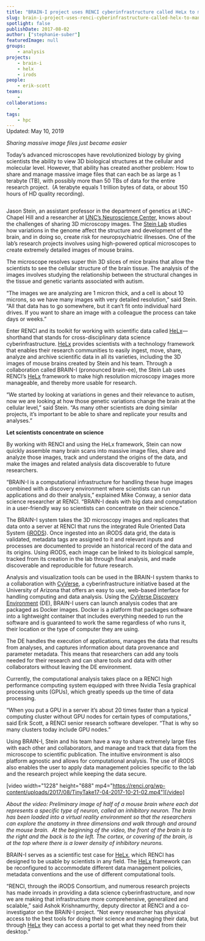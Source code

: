 ```yaml
---
title: "BRAIN-I project uses RENCI cyberinfrastructure called HeLx to manage brain microscopy images"
slug: brain-i-project-uses-renci-cyberinfrastructure-called-helx-to-manage-brain-microscopy-images
spotlight: false
publishDate: 2017-08-02
author: ["stephanie-suber"]
featuredImage: null
groups:
    - analysis
projects:
    - brain-i
    - helx
    - irods
people:
    - erik-scott
teams: 
    - 
collaborations:
    - 
tags:
    - hpc
---
```

<!-- wp:html -->
<div class="entry-meta" style="margin-top: -1rem;">Updated: May 10, 2019</div>
<!-- /wp:html -->

<!-- wp:paragraph -->
<p><em>Sharing massive image files just became easier</em></p>
<!-- /wp:paragraph -->

<!-- wp:paragraph -->
<p>Today’s advanced microscopes have revolutionized biology by giving scientists the ability to view 3D biological structures at the cellular and molecular level. However, that ability has created another problem: How to share and manage massive image files that can each be as large as 1 terabyte (TB), with possibly more than 50 TBs of data for the entire research project. &nbsp;(A terabyte equals 1 trillion bytes of data, or about 150 hours of HD quality recording).</p>
<!-- /wp:paragraph -->

<!-- wp:more -->
<!--more-->
<!-- /wp:more -->

<!-- wp:image {"id":16615,"align":"left","linkDestination":"custom"} -->
<div class="wp-block-image"><figure class="alignleft"><a href="https://renci.org/wp-content/uploads/2017/08/Jason-Stein-pic.jpeg"><img src="https://renci.org/wp-content/uploads/2017/08/Jason-Stein-pic-300x300.jpeg" alt="" class="wp-image-16615"/></a></figure></div>
<!-- /wp:image -->

<!-- wp:paragraph -->
<p>Jason Stein, an assistant professor in the department of genetics at UNC-Chapel Hill and a researcher at <a href="https://www.med.unc.edu/neuroscience">UNC’s Neuroscience Center</a>, knows about the challenges of sharing 3D microscopy images. The <a href="http://www.steinlab.org/">Stein Lab</a> studies how variations in the genome affect the structure and development of the brain, and in doing so, create risk for neuropsychiatric illnesses. One of the lab’s research projects involves using high-powered optical microscopes to create extremely detailed images of mouse brains.</p>
<!-- /wp:paragraph -->

<!-- wp:paragraph -->
<p>The microscope resolves super thin 3D slices of mice brains that allow the scientists to see the cellular structure of the brain tissue. The analysis of the images involves studying the relationship between the structural changes in the tissue and genetic variants associated with autism.</p>
<!-- /wp:paragraph -->

<!-- wp:paragraph -->
<p>“The images we are analyzing are 1 micron thick, and a cell is about 10 microns, so we have many images with very detailed resolution,” said Stein. “All that data has to go somewhere, but it can’t fit onto individual hard drives. If you want to share an image with a colleague the process can take days or weeks.”</p>
<!-- /wp:paragraph -->

<!-- wp:paragraph -->
<p>Enter RENCI and its toolkit for working with scientific data called <a href="//renci.org/helx">HeLx</a>—shorthand that stands for cross-disciplinary data science cyberinfrastructure. <a href="http://xdci.renci.org">HeLx</a> provides scientists with a technology framework that enables their research communities to easily ingest, move, share, analyze and archive scientific data in all its varieties, including the 3D images of mouse brains created by Stein and his team. Through a collaboration called BRAIN-I (pronounced brain-ee), the Stein Lab uses RENCI’s <a href="//renci.org/helx">HeLx</a> framework to make high resolution microscopy images more manageable, and thereby more usable for research.</p>
<!-- /wp:paragraph -->

<!-- wp:paragraph -->
<p>“We started by looking at variations in genes and their relevance to autism, now we are looking at how those genetic variations change the brain at the cellular level,” said Stein. “As many other scientists are doing similar projects, it’s important to be able to share and replicate your results and analyses.”</p>
<!-- /wp:paragraph -->

<!-- wp:paragraph -->
<p><strong>Let scientists concentrate on science </strong></p>
<!-- /wp:paragraph -->

<!-- wp:paragraph -->
<p>By working with RENCI and using the HeLx framework, Stein can now quickly assemble many brain scans into massive image files, share and analyze those images, track and understand the origins of the data, and make the images and related analysis data discoverable to future researchers.</p>
<!-- /wp:paragraph -->

<!-- wp:paragraph -->
<p>“BRAIN-I is a computational infrastructure for handling these huge images combined with a discovery environment where scientists can run applications and do their analysis,” explained Mike Conway, a senior data science researcher at RENCI. “BRAIN-I deals with big data and computation in a user-friendly way so scientists can concentrate on their science.”</p>
<!-- /wp:paragraph -->

<!-- wp:paragraph -->
<p>The BRAIN-I system takes the 3D microscopy images and replicates that data onto a server at RENCI that runs the integrated Rule Oriented Data System (<a href="https://irods.org/">iRODS</a>). Once ingested into an iRODS data grid, the data is validated, metadata tags are assigned to it and relevant inputs and processes are documented to provide an historical record of the data and its origins. Using iRODS, each image can be linked to its biological sample, tracked from its creation in the lab through final analysis, and made discoverable and reproducible for future research.</p>
<!-- /wp:paragraph -->

<!-- wp:paragraph -->
<p>Analysis and visualization tools can be used in the BRAIN-I system thanks to a collaboration with <a href="http://www.cyverse.org/">CyVerse</a>, a cyberinfrastructure initiative based at the University of Arizona that offers an easy to use, web-based interface for handling computing and data analysis. Using the <a href="http://www.cyverse.org/discovery-environment">CyVerse Discovery Environment</a> (DE), BRAIN-I users can launch analysis codes that are packaged as Docker images. Docker is a platform that packages software into a lightweight container that includes everything needed to run the software and is guaranteed to work the same regardless of who runs it, their location or the type of computer they are using.</p>
<!-- /wp:paragraph -->

<!-- wp:paragraph -->
<p>The DE handles the execution of applications, manages the data that results from analyses, and captures information about data provenance and parameter metadata.&nbsp;This means that researchers can add any tools needed for their research and can share tools and data with other collaborators without leaving the DE environment.</p>
<!-- /wp:paragraph -->

<!-- wp:paragraph -->
<p>Currently, the computational analysis takes place on a RENCI high performance computing system equipped with three Nvidia Tesla graphical processing units (GPUs), which greatly speeds up the time of data processing.</p>
<!-- /wp:paragraph -->

<!-- wp:paragraph -->
<p>“When you put a GPU in a server it’s about 20 times faster than a typical computing cluster without GPU nodes for certain types of computations,” said Erik Scott, a RENCI senior research software developer. “That is why so many clusters today include GPU nodes.”</p>
<!-- /wp:paragraph -->

<!-- wp:paragraph -->
<p>Using BRAIN-I, Stein and his team have a way to share extremely large files with each other and collaborators, and manage and track that data from the microscope to scientific publication. The intuitive environment is also platform agnostic and allows for computational analysis. The use of iRODS also enables the user to apply data management policies specific to the lab and the research project while keeping the data secure.</p>
<!-- /wp:paragraph -->

<!-- wp:shortcode -->
[video width="1228" height="688" mp4="https://renci.org/wp-content/uploads/2017/08/TinyTake17-04-2017-10-21-02.mp4"][/video]
<!-- /wp:shortcode -->

<!-- wp:paragraph -->
<p><em>About the video: Preliminary image of half of a mouse brain where each dot represents a specific type of neuron, called an inhibitory neuron. The brain has been loaded into a virtual reality environment so that the researchers can explore the anatomy in three dimensions and walk through and around the mouse brain. &nbsp;At the beginning of the video, the front of the brain is to the right and the back is to the left. The cortex, or covering of the brain, is at the top where there is a lower density of inhibitory neurons.</em></p>
<!-- /wp:paragraph -->

<!-- wp:paragraph -->
<p>BRAIN-I serves as a scientific test case for <a href="//renci.org/helx">HeLx</a>, which RENCI has designed to be usable by scientists in any field. The <a href="//renci.org/helx">HeLx</a> framework can be reconfigured to accommodate different data management policies, metadata conventions and the use of different computational tools.</p>
<!-- /wp:paragraph -->

<!-- wp:paragraph -->
<p>“RENCI, through the iRODS Consortium, and numerous research projects has made inroads in providing a data science cyberinfrastructure, and now we are making that infrastructure more comprehensive, generalized and scalable,” said Ashok Krishnamurthy, deputy director at RENCI and a co-investigator on the BRAIN-I project. “Not every researcher has physical access to the best tools for doing their science and managing their data, but through <a href="//renci.org/helx">HeLx</a> they can access a portal to get what they need from their desktop.”</p>
<!-- /wp:paragraph -->

